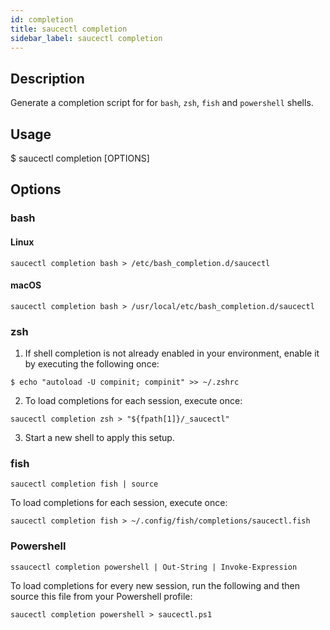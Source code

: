 ```yaml
---
id: completion
title: saucectl completion
sidebar_label: saucectl completion
---
```


## Description

Generate a completion script for for `bash`, `zsh`, `fish` and `powershell` shells.

## Usage

<span className="cli">$ saucectl completion [OPTIONS]</span>


## Options

### <span className="cli">bash</span>
<div className="cli-desc">

#### Linux

```
saucectl completion bash > /etc/bash_completion.d/saucectl
```

#### macOS

```
saucectl completion bash > /usr/local/etc/bash_completion.d/saucectl
```

</div>


### <span className="cli">zsh</span>
<div className="cli-desc">

1. If shell completion is not already enabled in your environment, enable it by executing the following once:
  ```
  $ echo "autoload -U compinit; compinit" >> ~/.zshrc
  ```
2. To load completions for each session, execute once:
  ```
  saucectl completion zsh > "${fpath[1]}/_saucectl"
  ```
3. Start a new shell to apply this setup.

</div>

### <span className="cli">fish</span>
<div className="cli-desc">

```
saucectl completion fish | source
```

To load completions for each session, execute once:

```
saucectl completion fish > ~/.config/fish/completions/saucectl.fish
```

</div>

### <span className="cli">Powershell</span>
<div className="cli-desc">

```
ssaucectl completion powershell | Out-String | Invoke-Expression
```

To load completions for every new session, run the following and then source this file from your Powershell profile:

```
saucectl completion powershell > saucectl.ps1
```

</div>
